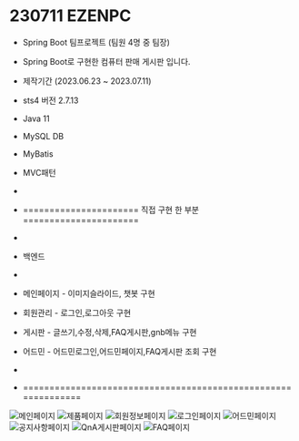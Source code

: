 # 230711 EZENPC
- Spring Boot 팀프로젝트 (팀원 4명 중 팀장)
- Spring Boot로 구현한 컴퓨터 판매 게시판 입니다.
- 제작기간 (2023.06.23 ~ 2023.07.11)

- sts4 버전 2.7.13
- Java 11
- MySQL DB
- MyBatis
- MVC패턴
- 
- ====================== 직접 구현 한 부분 ======================
- 
-  백엔드
-
- 메인페이지 - 이미지슬라이드, 챗봇 구현
- 회원관리   - 로그인,로그아웃 구현
- 게시판     - 글쓰기,수정,삭제,FAQ게시판,gnb메뉴 구현
- 어드민     - 어드민로그인,어드민페이지,FAQ게시판 조회 구현
- 
- ==============================================================

![메인페이지](https://github.com/peacetree1/ComputerSite/assets/131653564/d99290e8-d7ec-450a-8608-84bf057739e9)
![제품페이지](https://github.com/peacetree1/ComputerSite/assets/131653564/201c6251-5abc-422c-ab6c-c8e88f30289b)
![회원정보페이지](https://github.com/peacetree1/ComputerSite/assets/131653564/eeb3f177-44c6-42e6-a39f-9d1325c4fe6d)
![로그인페이지](https://github.com/peacetree1/ComputerSite/assets/131653564/96c71921-5aba-4cf2-b0af-dc5b23cf38ab)
![어드민페이지](https://github.com/peacetree1/ComputerSite/assets/131653564/085ba6a1-9d39-4f09-a2c8-3a570c251aae)
![공지사항페이지](https://github.com/peacetree1/ComputerSite/assets/131653564/63f7bbc8-ffda-4a60-a0bf-e85c37c8550b)
![QnA게시판페이지](https://github.com/peacetree1/ComputerSite/assets/131653564/0d240407-ae4c-4add-ba1f-2428c68d780e)
![FAQ페이지](https://github.com/peacetree1/ComputerSite/assets/131653564/7f1c18c1-13d3-4c7b-a020-0d9e12bc2016)
